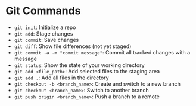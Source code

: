 # Git Commands

- `git init`: Initialize a repo  
- `git add`: Stage changes  
- `git commit`: Save changes  
- `git diff`: Show file differences (not yet staged)  
- `git commit -a -m "commit message"`: Commit all tracked changes with a message  
- `git status`: Show the state of your working directory  
- `git add <file_path>`: Add selected files to the staging area  
- `git add .`: Add all files in the directory  
- `git checkout -b <branch_name>`: Create and switch to a new branch  
- `git checkout <branch_name>`: Switch to another branch  
- `git push origin <branch_name>`: Push a branch to a remote  
